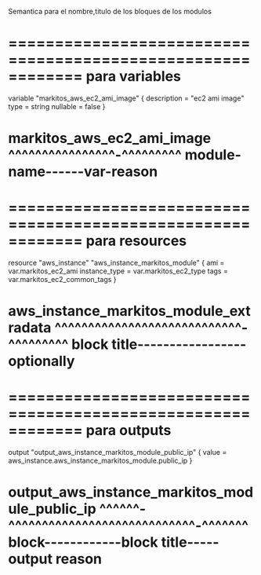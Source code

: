 Semantica para el nombre,titulo de los bloques de los modulos

============================================================
para variables
============================================================
variable "markitos_aws_ec2_ami_image" {
description = "ec2 ami image"
type = string
nullable = false
}

markitos_aws_ec2_ami_image
^^^^^^^^^^^^^^^^-^^^^^^^^^
module-name------var-reason
============================================================

============================================================
para resources
============================================================
resource "aws_instance" "aws_instance_markitos_module" {
ami = var.markitos_ec2_ami
instance_type = var.markitos_ec2_type
tags = var.markitos_ec2_common_tags
}

aws_instance_markitos_module_extradata
^^^^^^^^^^^^^^^^^^^^^^^^^^^^-^^^^^^^^^
block title-----------------optionally
============================================================

============================================================
para outputs
============================================================
output "output_aws_instance_markitos_module_public_ip" {
value = aws_instance.aws_instance_markitos_module.public_ip
}

output_aws_instance_markitos_module_public_ip
^^^^^^-^^^^^^^^^^^^^^^^^^^^^^^^^^^^-^^^^^^^
block------------block title-----output reason
============================================================
